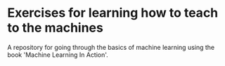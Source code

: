 # Exercises for learning how to teach to the machines
A repository for going through the basics of machine learning using the book 'Machine Learning In Action'.
